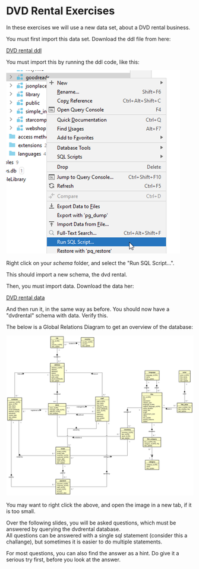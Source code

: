 # DVD Rental Exercises
In these exercises we will use a new data set, about a DVD rental business.

You must first import this data set. Download the ddl file from here:

[DVD rental ddl](DVD_rental_DDL.sql)

You must import this by running the ddl code, like this:

![img.png](img.png)

Right click on your _schema_ folder, and select the "Run SQL Script...".

This should import a new schema, the dvd rental.

Then, you must import data. Download the data her:

[DVD rental data](DVD_rental_data.sql)

And then run it, in the same way as before. You should now have a "dvdrental" schema with data. Verify this.

The below is a Global Relations Diagram to get an overview of the database:

![GR](GR%20diagram.svg)

You may want to right click the above, and open the image in a new tab, if it is too small.

Over the following slides, you will be asked questions, which must be answered by querying the dvdrental database.\
All questions can be answered with a single sql statement (consider this a challange), but sometimes it is easier to do multiple statements.

For most questions, you can also find the answer as a hint. Do give it a serious try first, before you look at the answer.